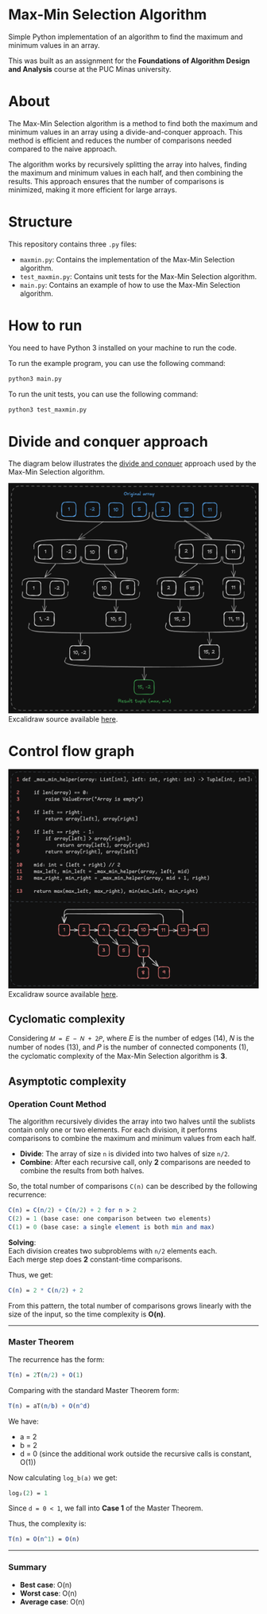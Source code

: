 # Max-Min Selection Algorithm

Simple Python implementation of an algorithm to find the maximum and minimum values in an array.

This was built as an assignment for the **Foundations of Algorithm Design and Analysis** course at the PUC Minas university.

# About

The Max-Min Selection algorithm is a method to find both the maximum and minimum values in an array using a divide-and-conquer approach. This method is efficient and reduces the number of comparisons needed compared to the naive approach.

The algorithm works by recursively splitting the array into halves, finding the maximum and minimum values in each half, and then combining the results. This approach ensures that the number of comparisons is minimized, making it more efficient for large arrays.

# Structure

This repository contains three `.py` files:

- `maxmin.py`: Contains the implementation of the Max-Min Selection algorithm.
- `test_maxmin.py`: Contains unit tests for the Max-Min Selection algorithm.
- `main.py`: Contains an example of how to use the Max-Min Selection algorithm.

# How to run

You need to have Python 3 installed on your machine to run the code.

To run the example program, you can use the following command:

```bash
python3 main.py
```

To run the unit tests, you can use the following command:

```bash
python3 test_maxmin.py
```

# Divide and conquer approach

The diagram below illustrates the [divide and conquer](https://en.wikipedia.org/wiki/Divide-and-conquer_algorithm) approach used by the Max-Min Selection algorithm.

![](misc/divide-and-conquer.png)
Excalidraw source available [here](misc/divide-and-conquer.excalidraw).

# Control flow graph

![](misc/cyclomatic-complexity.png)
Excalidraw source available [here](misc/cyclomatic-complexity.excalidraw).

## Cyclomatic complexity

Considering `𝑀 = 𝐸 − 𝑁 + 2𝑃`, where 𝐸 is the number of edges (14), 𝑁 is the number of nodes (13), and 𝑃 is the number of connected components (1), the cyclomatic complexity of the Max-Min Selection algorithm is **3**.

## Asymptotic complexity

### Operation Count Method

The algorithm recursively divides the array into two halves until the sublists contain only one or two elements. For each division, it performs comparisons to combine the maximum and minimum values from each half.

- **Divide**: The array of size `n` is divided into two halves of size `n/2`.
- **Combine**: After each recursive call, only **2** comparisons are needed to combine the results from both halves.

So, the total number of comparisons `C(n)` can be described by the following recurrence:

```mathematica
C(n) = C(n/2) + C(n/2) + 2 for n > 2
C(2) = 1 (base case: one comparison between two elements)
C(1) = 0 (base case: a single element is both min and max)
```

**Solving**:  
Each division creates two subproblems with `n/2` elements each.  
Each merge step does **2** constant-time comparisons.

Thus, we get:

```mathematica
C(n) = 2 * C(n/2) + 2
```

From this pattern, the total number of comparisons grows linearly with the size of the input, so the time complexity is **O(n)**.

---

### Master Theorem

The recurrence has the form:

```mathematica
T(n) = 2T(n/2) + O(1)
```

Comparing with the standard Master Theorem form:

```mathematica
T(n) = aT(n/b) + O(n^d)
```

We have:

- a = 2
- b = 2
- d = 0 (since the additional work outside the recursive calls is constant, O(1))

Now calculating `log_b(a)` we get:

```mathematica
log₂(2) = 1
```

Since `d = 0 < 1`, we fall into **Case 1** of the Master Theorem.

Thus, the complexity is:

```mathematica
T(n) = O(n^1) = O(n)
```

---

### Summary

- **Best case**: O(n)  
- **Worst case**: O(n)  
- **Average case**: O(n)
